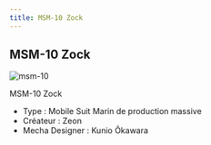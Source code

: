 ```yaml
---
title: MSM-10 Zock
---
```


MSM-10 Zock
-----------


![msm-10](/images/stories/saga/msgundam/mechas/msm-10.png)


MSM-10 Zock  
  
- Type : Mobile Suit Marin de production massive   
- Créateur : Zeon   
- Mecha Designer : Kunio Ôkawara

